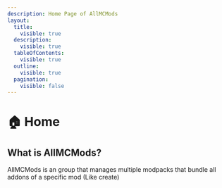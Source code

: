 ```yaml
---
description: Home Page of AllMCMods
layout:
  title:
    visible: true
  description:
    visible: true
  tableOfContents:
    visible: true
  outline:
    visible: true
  pagination:
    visible: false
---
```


# 🏠 Home

## **What is AllMCMods?**&#x20;

AllMCMods is an group that manages multiple modpacks that bundle all addons of a specific mod (Like create)
